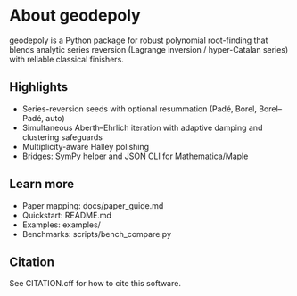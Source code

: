 # About geodepoly

geodepoly is a Python package for robust polynomial root-finding that blends analytic series reversion (Lagrange inversion / hyper-Catalan series) with reliable classical finishers.

## Highlights
- Series-reversion seeds with optional resummation (Padé, Borel, Borel–Padé, auto)
- Simultaneous Aberth–Ehrlich iteration with adaptive damping and clustering safeguards
- Multiplicity-aware Halley polishing
- Bridges: SymPy helper and JSON CLI for Mathematica/Maple

## Learn more
- Paper mapping: docs/paper_guide.md
- Quickstart: README.md
- Examples: examples/
- Benchmarks: scripts/bench_compare.py

## Citation
See CITATION.cff for how to cite this software.

